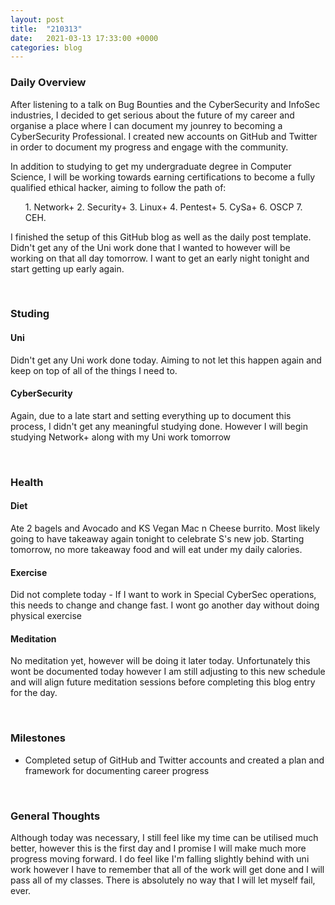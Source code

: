 ```yaml
---
layout: post
title:  "210313"
date:   2021-03-13 17:33:00 +0000
categories: blog
---
```



### Daily Overview

<!-- What was the general overview of the day? Do you feel like it was a productive day? Is there anything about what you did that you would change?-->
<p>After listening to a talk on Bug Bounties and the CyberSecurity and InfoSec industries, I decided to get serious about the future of my career and organise a place where I can document my jounrey to becoming a CyberSecurity Professional. I created new accounts on GitHub and Twitter in order to document my progress and engage with the community. 

In addition to studying to get my undergraduate degree in Computer Science, I will be working towards earning certifications to become a fully qualified ethical hacker, aiming to follow the path of:
<ol>
1. Network+ 
2. Security+ 
3. Linux+ 
4. Pentest+ 
5. CySa+
6. OSCP
7. CEH.
</ol>
I finished the setup of this GitHub blog as well as the daily post template. Didn't get any of the Uni work done that I wanted to however will be working on that all day tomorrow. I want to get an early night tonight and start getting up early again. 

</p>
<br>

### Studing 

#### Uni
<!--What uni work did you complete today and what did you learn by doing so? What did you not get finished? What challenges did you face?-->
<p>Didn't get any Uni work done today. Aiming to not let this happen again and keep on top of all of the things I need to. </p>

#### CyberSecurity
<!--What CyberSecurity work or practice did you complete today and what did you learn by doing so? What did you not get finished? What challenges did you face?-->
<p>Again, due to a late start and setting everything up to document this process, I didn't get any meaningful studying done. However I will begin studying Network+ along with my Uni work tomorrow </p>


<br>

### Health

#### Diet
<!--What did you eat today? What did you drink today? How many calories did you consume?-->
<p>Ate 2 bagels and Avocado and KS Vegan Mac n Cheese burrito. Most likely going to have takeaway again tonight to celebrate S's new job. Starting tomorrow, no more takeaway food and will eat under my daily calories.  </p>

#### Exercise
<!--What exercise did you do today? what was your morning weight? How do you feel?-->
<p>Did not complete today - If I want to work in Special CyberSec operations, this needs to change and change fast. I wont go another day without doing physical exercise </p>

#### Meditation
<!--How long was the meditation? How did you feel afterwards? What wisdom did you gain from the meditation?-->
<p>No meditation yet, however will be doing it later today. Unfortunately this wont be documented today however I am still adjusting to this new schedule and will align future meditation sessions before completing this blog entry for the day. </p>

<br>

### Milestones
<!--Did you reach any studying/health milestones?-->
- Completed setup of GitHub and Twitter accounts and created a plan and framework for documenting career progress

<br>

### General Thoughts
<!--Do you have any thoughts that are worth sharing about any subject? Use this section like a journal to get anything that may be bothering you off your mind-->
<p>Although today was necessary, I still feel like my time can be utilised much better, however this is the first day and I promise I will make much more progress moving forward. I do feel like I'm falling slightly behind with uni work however I have to remember that all of the work will get done and I will pass all of my classes. There is absolutely no way that I will let myself fail, ever. </p>
